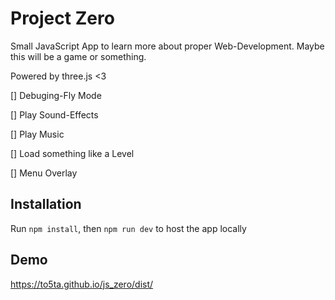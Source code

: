 # Project Zero

Small JavaScript App to learn more about proper Web-Development. Maybe this will be a game or something.

Powered by three.js <3

[] Debuging-Fly Mode

[] Play Sound-Effects

[] Play Music

[] Load something like a Level

[] Menu Overlay


## Installation

Run `npm install`, then `npm run dev` to host the app locally

## Demo

https://to5ta.github.io/js_zero/dist/